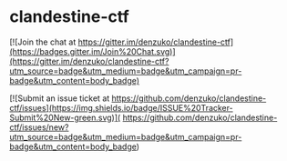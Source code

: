 # clandestine-ctf

[![Join the chat at https://gitter.im/denzuko/clandestine-ctf](https://badges.gitter.im/Join%20Chat.svg)](https://gitter.im/denzuko/clandestine-ctf?utm_source=badge&utm_medium=badge&utm_campaign=pr-badge&utm_content=body_badge)

[![Submit an issue ticket at https://github.com/denzuko/clandestine-ctf/issues](https://img.shields.io/badge/ISSUE%20Tracker-Submit%20New-green.svg)](
https://github.com/denzuko/clandestine-ctf/issues/new?utm_source=badge&utm_medium=badge&utm_campaign=pr-badge&utm_content=body_badge)
